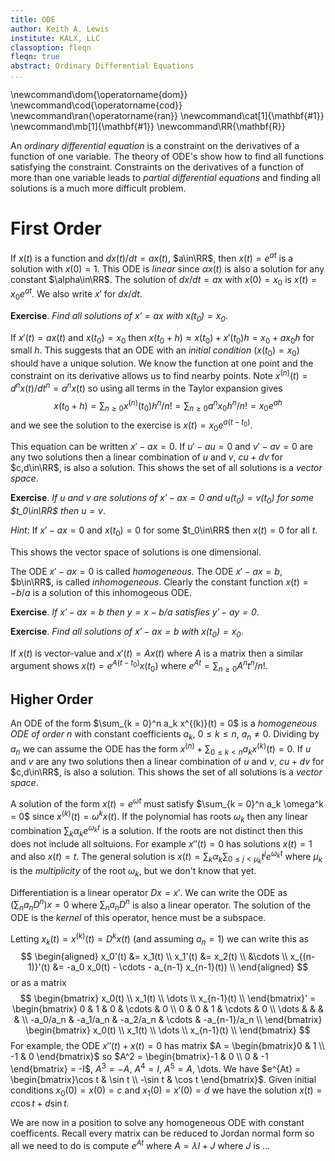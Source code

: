 ```yaml
---
title: ODE
author: Keith A. Lewis
institute: KALX, LLC
classoption: fleqn
fleqn: true
abstract: Ordinary Differential Equations
...
```


\newcommand\dom{\operatorname{dom}}
\newcommand\cod{\operatorname{cod}}
\newcommand\ran{\operatorname{ran}}
\newcommand\cat[1]{\mathbf{#1}}
\newcommand\mb[1]{\mathbf{#1}}
\newcommand\RR{\mathbf{R}}

An _ordinary differential equation_ is a constraint on the derivatives
of a function of one variable.  The theory of ODE's show how to find all
functions satisfying the constraint.  Constraints on the derivatives of
a function of more than one variable leads to _partial differential equations_
and finding all solutions is a much more difficult problem.

# First Order

If $x(t)$ is a function and $dx(t)/dt = ax(t)$, $a\in\RR$,
then $x(t) = e^{at}$ is a solution with $x(0) = 1$. This ODE is _linear_
since $\alpha x(t)$ is also a solution for any constant $\alpha\in\RR$.
The solution of $dx/dt = ax$ with $x(0) = x_0$ is $x(t) = x_0e^{at}$.
We also write $x'$ for $dx/dt$.

__Exercise__. _Find all solutions of $x' = ax$ with $x(t_0) = x_0$_.

If $x'(t) = ax(t)$ and $x(t_0) = x_0$ then $x(t_0 + h) \approx x(t_0) + x'(t_0) h
= x_0 + a x_0 h$ for small $h$.
This suggests that an ODE with an _initial condition_ ($x(t_0) = x_0$) should
have a unique solution. We know the function at one point and the constraint
on its derivative allows us to find nearby points.
Note $x^{(n)}(t) = d^nx(t)/dt^n = a^nx(t)$ so using all
terms in the Taylor expansion gives
$$
	x(t_0 + h) = \sum_{n \ge 0} x^{(n)}(t_0) h^n/n! 
	= \sum_{n \ge 0} a^n x_0 h^n/n! 
	= x_0 e^{ah} 
$$
and we see the solution to the exercise is $x(t) = x_0 e^{a(t - t_0)}$.

This equation can be written $x' - ax = 0$. If $u' - au = 0$ and $v' -
av = 0$ are any two solutions then a linear combination of $u$ and $v$,
$cu + dv$ for $c,d\in\RR$, is also a solution. This shows the set of
all solutions is a _vector space_. 

__Exercise__. _If $u$ and $v$ are solutions of $x' - ax = 0$ and
$u(t_0) = v(t_0)$ for some $t_0\in\RR$ then $u = v$_.

_Hint_: If $x' - ax = 0$ and $x(t_0) = 0$ for some $t_0\in\RR$ then $x(t) = 0$ for all $t$.

This shows the vector space of solutions is one dimensional.

The ODE $x' - ax = 0$ is called _homogeneous_.
The ODE $x' - ax = b$, $b\in\RR$, is called _inhomogeneous_.
Clearly the constant function $x(t) = -b/a$ is a solution of this inhomogeous ODE.

__Exercise__. _If $x' - ax = b$ then $y = x - b/a$ satisfies $y' - ay = 0$_.

__Exercise__. _Find all solutions of $x' - ax = b$ with $x(t_0) = x_0$_.

If $x(t)$ is vector-value and $x'(t) = Ax(t)$ where $A$ is a matrix then
a similar argument shows $x(t) = e^{A(t - t_0)}x(t_0)$ where $e^{At} = \sum_{n\ge 0}A^nt^n/n!$.

## Higher Order

An ODE of the form $\sum_{k = 0}^n a_k x^{(k)}(t) = 0$
is a _homogeneous ODE of order $n$_ with constant coefficients
$a_k$, $0\le k \le n$, $a_n \not= 0$.
Dividing by $a_n$ we can assume the ODE has the form
$x^{(n)} + \sum_{0\le k <n} a_k x^{(k)}(t) = 0$. 
If $u$ and $v$ are any two solutions then a linear combination of $u$ and $v$,
$cu + dv$ for $c,d\in\RR$, is also a solution. This shows the set of
all solutions is a _vector space_. 

A solution of the form $x(t) = e^{\omega t}$ must satisfy
$\sum_{k = 0}^n a_k \omega^k = 0$ since $x^{(k)}(t) = \omega^k x(t)$.
If the polynomial has roots $\omega_k$ then any linear combination
$\sum_k \alpha_k e^{\omega_k t}$ is a solution.
If the roots are not distinct then this does not include all soltuions.
For example $x''(t) = 0$ has solutions $x(t) = 1$ and also $x(t) = t$.
The general solution is $x(t) = \sum_k \alpha_k \sum_{0\le j<\mu_k} t^j e^{\omega_k t}$
where $\mu_k$ is the _multiplicity_ of the root $\omega_k$, but we don't know that yet.

Differentiation is a linear operator $Dx = x'$. We can write the ODE
as $(\sum_n a_n D^n)x = 0$ where $\sum_n a_n D^n$ is also a linear operator.
The solution of the ODE is the _kernel_ of this operator, hence
must be a subspace.

Letting $x_k(t) = x^{(k)}(t) = D^kx(t)$ (and assuming $a_n = 1$) we can write this as
$$
\begin{aligned}
	x_0'(t) &= x_1(t) \\
	x_1'(t) &= x_2(t) \\
	&\cdots \\
	x_{(n-1)}'(t)  &= -a_0 x_0(t) - \cdots - a_{n-1} x_{n-1}(t)) \\
\end{aligned}
$$
or as a matrix
$$
	\begin{bmatrix}
		x_0(t) \\
		x_1(t) \\
		\dots \\
		x_{n-1}(t) \\
	\end{bmatrix}'
	=
	\begin{bmatrix}
		0 & 1 & 0 & \cdots & 0 \\
		0 & 0 & 1 & \cdots & 0 \\
		\dots & & & & \\
		-a_0/a_n & -a_1/a_n & -a_2/a_n & \cdots & -a_{n-1}/a_n \\
	\end{bmatrix}
	\begin{bmatrix}
		x_0(t) \\
		x_1(t) \\
		\dots \\
		x_{n-1}(t) \\
	\end{bmatrix}
$$
For example, the ODE $x''(t) + x(t) = 0$ has matrix $A = \begin{bmatrix}0 & 1 \\ -1 & 0 \end{bmatrix}$ so
$A^2 =  \begin{bmatrix}-1 & 0 \\ 0 & -1 \end{bmatrix} = -I$,
$A^3 =  -A$, $A^4 = I$, $A^5 = A$, \dots.
We have $e^{At} = \begin{bmatrix}\cos t & \sin t \\ -\sin t & \cos t \end{bmatrix}$.
Given initial conditions $x_0(0) = x(0) = c$ and $x_1(0) = x'(0) = d$ we have the solution
$x(t) = c\cos t + d\sin t$.

We are now in a position to solve any homogeneous ODE with constant coefficents.
Recall every matrix can be reduced to Jordan normal form so all we need to do
is compute $e^{At}$ where $A = \lambda I + J$ where $J$ is ...

